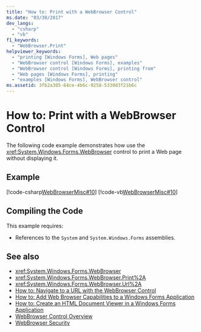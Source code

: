 ```yaml
---
title: "How to: Print with a WebBrowser Control"
ms.date: "03/30/2017"
dev_langs: 
  - "csharp"
  - "vb"
f1_keywords: 
  - "WebBrowser.Print"
helpviewer_keywords: 
  - "printing [Windows Forms], Web pages"
  - "WebBrowser control [Windows Forms], examples"
  - "WebBrowser control [Windows Forms], printing from"
  - "Web pages [Windows Forms], printing"
  - "examples [Windows Forms], WebBrowser control"
ms.assetid: 3fb2a305-64ce-4b6c-9258-5330d3f21b6c
---
```

# How to: Print with a WebBrowser Control
The following code example demonstrates how use the <xref:System.Windows.Forms.WebBrowser> control to print a Web page without displaying it.  
  
## Example  
 [!code-csharp[WebBrowserMisc#10](~/samples/snippets/csharp/VS_Snippets_Winforms/WebBrowserMisc/CS/WebBrowserMisc.cs#10)]
 [!code-vb[WebBrowserMisc#10](~/samples/snippets/visualbasic/VS_Snippets_Winforms/WebBrowserMisc/vb/WebBrowserMisc.vb#10)]  
  
## Compiling the Code  
 This example requires:  
  
- References to the `System` and `System.Windows.Forms` assemblies.  
  
## See also

- <xref:System.Windows.Forms.WebBrowser>
- <xref:System.Windows.Forms.WebBrowser.Print%2A>
- <xref:System.Windows.Forms.WebBrowser.Url%2A>
- [How to: Navigate to a URL with the WebBrowser Control](how-to-navigate-to-a-url-with-the-webbrowser-control.md)
- [How to: Add Web Browser Capabilities to a Windows Forms Application](how-to-add-web-browser-capabilities-to-a-windows-forms-application.md)
- [How to: Create an HTML Document Viewer in a Windows Forms Application](how-to-create-an-html-document-viewer-in-a-windows-forms-application.md)
- [WebBrowser Control Overview](webbrowser-control-overview.md)
- [WebBrowser Security](webbrowser-security.md)
